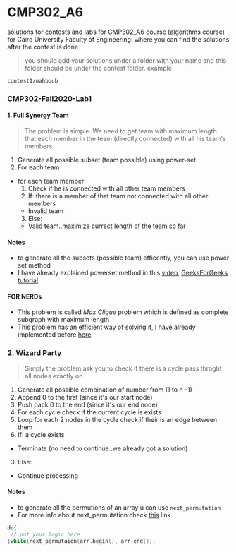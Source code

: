 # CMP302_A6
solutions for contests and labs for CMP302_A6 course (algorithms course) for Cairo University Faculty of Engineering: where you can find the solutions after the contest is done

> you should add your solutions under a folder with your name 
and this folder should be under the contest folder.
example
```
contest1/mahboub
```


### CMP302-Fall2020-Lab1

#### 1. Full Synergy Team
> The problem is simple..We need to get team with maximum length that each member in the team (directly connected) with all his team's members

1. Generate all possible subset (team possible) using power-set
2. For each team
 - for each team member
    1. Check if he is connected with all other team members
    2. If: there is a member of that team not connected with all other members
      - Invalid team
    3. Else:
      - Valid team..maximize currect length of the team so far

  

#### Notes

- to generate all the subsets (possible team) efficently, you can use power set method 
- I have already explained powerset method in this [video](https://youtu.be/DvBjwKGTSDE), [GeeksForGeeks tutorial](https://www.geeksforgeeks.org/power-set/)

#### FOR NERDs

- This problem is called *Max Clique* problem which is defined as complete subgraph with maximum length
- This problem has an efficient way of solving it, I have already implemented before [here](https://github.com/AbdallahHemdan/cp__training/blob/master/Graphs__utilities/Max%20Clique.cpp)


### 2. Wizard Party
> Simply the problem ask you to check if there is a cycle pass throght all nodes exactly on

1. Generate all possible combination of number from (1 to n -1)
2. Append 0 to the first (since it's our start node)
3. Push pack 0 to the end (since it's our end node)
4. For each cycle check if the current cycle is exists
 1. Loop for each 2 nodes in the cycle check if their is an edge between them
 2. If: a cycle exists
  - Terminate (no need to continue..we already got a solution)
 3. Else: 
  - Continue processing

#### Notes

-  to generate all the permutions of an array u can use `next_permutation`
- For more info about next_permutation check [this](https://www.geeksforgeeks.org/find-the-next-lexicographically-greater-word-than-a-given-word/) link

```cpp
do{
 // put your logic here
}while(next_permutaion(arr.begin(), arr.end());
```
